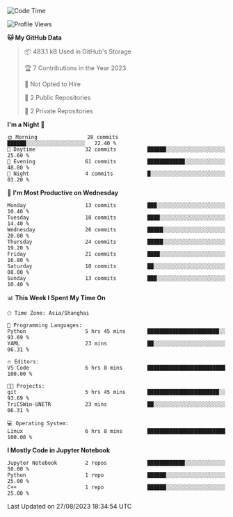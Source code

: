 <!--START_SECTION:waka-->
![Code Time](http://img.shields.io/badge/Code%20Time-367%20hrs%2021%20mins-blue)

![Profile Views](http://img.shields.io/badge/Profile%20Views-0-blue)

**🐱 My GitHub Data** 

> 📦 483.1 kB Used in GitHub's Storage 
 > 
> 🏆 7 Contributions in the Year 2023
 > 
> 🚫 Not Opted to Hire
 > 
> 📜 2 Public Repositories 
 > 
> 🔑 2 Private Repositories 
 > 
**I'm a Night 🦉** 

```text
🌞 Morning                28 commits          ██████░░░░░░░░░░░░░░░░░░░   22.40 % 
🌆 Daytime                32 commits          ██████░░░░░░░░░░░░░░░░░░░   25.60 % 
🌃 Evening                61 commits          ████████████░░░░░░░░░░░░░   48.80 % 
🌙 Night                  4 commits           █░░░░░░░░░░░░░░░░░░░░░░░░   03.20 % 
```
📅 **I'm Most Productive on Wednesday** 

```text
Monday                   13 commits          ███░░░░░░░░░░░░░░░░░░░░░░   10.40 % 
Tuesday                  18 commits          ████░░░░░░░░░░░░░░░░░░░░░   14.40 % 
Wednesday                26 commits          █████░░░░░░░░░░░░░░░░░░░░   20.80 % 
Thursday                 24 commits          █████░░░░░░░░░░░░░░░░░░░░   19.20 % 
Friday                   21 commits          ████░░░░░░░░░░░░░░░░░░░░░   16.80 % 
Saturday                 10 commits          ██░░░░░░░░░░░░░░░░░░░░░░░   08.00 % 
Sunday                   13 commits          ███░░░░░░░░░░░░░░░░░░░░░░   10.40 % 
```


📊 **This Week I Spent My Time On** 

```text
🕑︎ Time Zone: Asia/Shanghai

💬 Programming Languages: 
Python                   5 hrs 45 mins       ███████████████████████░░   93.69 % 
YAML                     23 mins             ██░░░░░░░░░░░░░░░░░░░░░░░   06.31 % 

🔥 Editors: 
VS Code                  6 hrs 8 mins        █████████████████████████   100.00 % 

🐱‍💻 Projects: 
git                      5 hrs 45 mins       ███████████████████████░░   93.69 % 
TriCSWin-UNETR           23 mins             ██░░░░░░░░░░░░░░░░░░░░░░░   06.31 % 

💻 Operating System: 
Linux                    6 hrs 8 mins        █████████████████████████   100.00 % 
```

**I Mostly Code in Jupyter Notebook** 

```text
Jupyter Notebook         2 repos             ████████████░░░░░░░░░░░░░   50.00 % 
Python                   1 repo              ██████░░░░░░░░░░░░░░░░░░░   25.00 % 
C++                      1 repo              ██████░░░░░░░░░░░░░░░░░░░   25.00 % 
```




 Last Updated on 27/08/2023 18:34:54 UTC
<!--END_SECTION:waka-->
